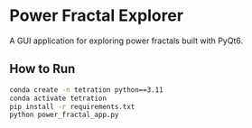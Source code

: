 # Power Fractal Explorer

A GUI application for exploring power fractals built with PyQt6.

## How to Run

```bash
conda create -n tetration python==3.11
conda activate tetration
pip install -r requirements.txt
python power_fractal_app.py
